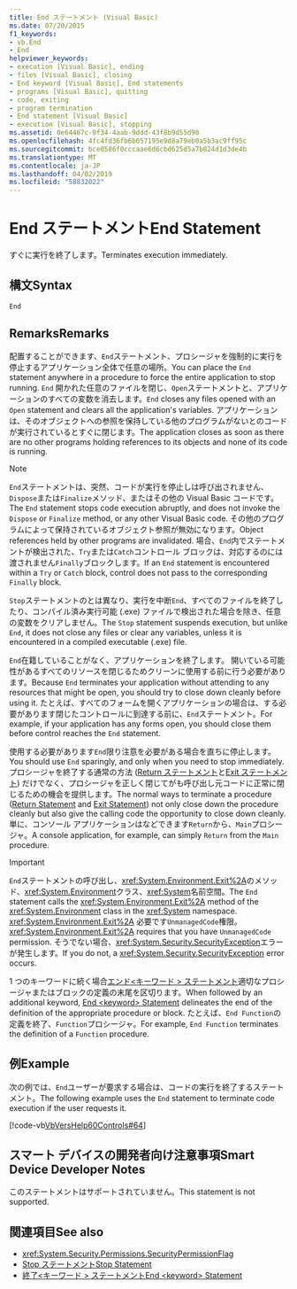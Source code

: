 ```yaml
---
title: End ステートメント (Visual Basic)
ms.date: 07/20/2015
f1_keywords:
- vb.End
- End
helpviewer_keywords:
- execution [Visual Basic], ending
- files [Visual Basic], closing
- End keyword [Visual Basic], End statements
- programs [Visual Basic], quitting
- code, exiting
- program termination
- End statement [Visual Basic]
- execution [Visual Basic], stopping
ms.assetid: 0e64467c-0f34-4aab-9ddd-43f8b9d55d90
ms.openlocfilehash: 4fc4fd36fb6b057195e9d8a79eb0a5b3ac9ff95c
ms.sourcegitcommit: bce0586f0cccaae6d6cbd625d5a7b824d1d3de4b
ms.translationtype: MT
ms.contentlocale: ja-JP
ms.lasthandoff: 04/02/2019
ms.locfileid: "58832022"
---
```

# <a name="end-statement"></a><span data-ttu-id="d0715-102">End ステートメント</span><span class="sxs-lookup"><span data-stu-id="d0715-102">End Statement</span></span>
<span data-ttu-id="d0715-103">すぐに実行を終了します。</span><span class="sxs-lookup"><span data-stu-id="d0715-103">Terminates execution immediately.</span></span>  
  
## <a name="syntax"></a><span data-ttu-id="d0715-104">構文</span><span class="sxs-lookup"><span data-stu-id="d0715-104">Syntax</span></span>  
  
```  
End  
```  
  
## <a name="remarks"></a><span data-ttu-id="d0715-105">Remarks</span><span class="sxs-lookup"><span data-stu-id="d0715-105">Remarks</span></span>  
 <span data-ttu-id="d0715-106">配置することができます、`End`ステートメント、プロシージャを強制的に実行を停止するアプリケーション全体で任意の場所。</span><span class="sxs-lookup"><span data-stu-id="d0715-106">You can place the `End` statement anywhere in a procedure to force the entire application to stop running.</span></span> <span data-ttu-id="d0715-107">`End` 開かれた任意のファイルを閉じ、`Open`ステートメントと、アプリケーションのすべての変数を消去します。</span><span class="sxs-lookup"><span data-stu-id="d0715-107">`End` closes any files opened with an `Open` statement and clears all the application's variables.</span></span> <span data-ttu-id="d0715-108">アプリケーションは、そのオブジェクトへの参照を保持している他のプログラムがないとのコードが実行されているとすぐに閉じます。</span><span class="sxs-lookup"><span data-stu-id="d0715-108">The application closes as soon as there are no other programs holding references to its objects and none of its code is running.</span></span>  
  
> [!NOTE]
>  <span data-ttu-id="d0715-109">`End`ステートメントは、突然、コードが実行を停止しは呼び出されません、`Dispose`または`Finalize`メソッド、またはその他の Visual Basic コードです。</span><span class="sxs-lookup"><span data-stu-id="d0715-109">The `End` statement stops code execution abruptly, and does not invoke the `Dispose` or `Finalize` method, or any other Visual Basic code.</span></span> <span data-ttu-id="d0715-110">その他のプログラムによって保持されているオブジェクト参照が無効になります。</span><span class="sxs-lookup"><span data-stu-id="d0715-110">Object references held by other programs are invalidated.</span></span> <span data-ttu-id="d0715-111">場合、`End`内でステートメントが検出された、`Try`または`Catch`コントロール ブロックは、対応するのには渡されません`Finally`ブロックします。</span><span class="sxs-lookup"><span data-stu-id="d0715-111">If an `End` statement is encountered within a `Try` or `Catch` block, control does not pass to the corresponding `Finally` block.</span></span>  
  
 <span data-ttu-id="d0715-112">`Stop`ステートメントのとは異なり、実行を中断`End`、すべてのファイルを終了したり、コンパイル済み実行可能 (.exe) ファイルで検出された場合を除き、任意の変数をクリアしません。</span><span class="sxs-lookup"><span data-stu-id="d0715-112">The `Stop` statement suspends execution, but unlike `End`, it does not close any files or clear any variables, unless it is encountered in a compiled executable (.exe) file.</span></span>  
  
 <span data-ttu-id="d0715-113">`End`在籍していることがなく、アプリケーションを終了します。 開いている可能性があるすべてのリソースを閉じるためクリーンに使用する前に行う必要があります。</span><span class="sxs-lookup"><span data-stu-id="d0715-113">Because `End` terminates your application without attending to any resources that might be open, you should try to close down cleanly before using it.</span></span> <span data-ttu-id="d0715-114">たとえば、すべてのフォームを開くアプリケーションの場合は、する必要があります閉じたコントロールに到達する前に、`End`ステートメント。</span><span class="sxs-lookup"><span data-stu-id="d0715-114">For example, if your application has any forms open, you should close them before control reaches the `End` statement.</span></span>  
  
 <span data-ttu-id="d0715-115">使用する必要があります`End`限り注意を必要がある場合を直ちに停止します。</span><span class="sxs-lookup"><span data-stu-id="d0715-115">You should use `End` sparingly, and only when you need to stop immediately.</span></span> <span data-ttu-id="d0715-116">プロシージャを終了する通常の方法 ([Return ステートメント](../../../visual-basic/language-reference/statements/return-statement.md)と[Exit ステートメント](../../../visual-basic/language-reference/statements/exit-statement.md)) だけでなく、プロシージャを正しく閉じてがも呼び出し元コードに正常に閉じるための機会を提供します。</span><span class="sxs-lookup"><span data-stu-id="d0715-116">The normal ways to terminate a procedure ([Return Statement](../../../visual-basic/language-reference/statements/return-statement.md) and [Exit Statement](../../../visual-basic/language-reference/statements/exit-statement.md)) not only close down the procedure cleanly but also give the calling code the opportunity to close down cleanly.</span></span> <span data-ttu-id="d0715-117">単に、コンソール アプリケーションはなどできます`Return`から、`Main`プロシージャ。</span><span class="sxs-lookup"><span data-stu-id="d0715-117">A console application, for example, can simply `Return` from the `Main` procedure.</span></span>  
  
> [!IMPORTANT]
>  <span data-ttu-id="d0715-118">`End`ステートメントの呼び出し、<xref:System.Environment.Exit%2A>のメソッド、<xref:System.Environment>クラス、<xref:System>名前空間。</span><span class="sxs-lookup"><span data-stu-id="d0715-118">The `End` statement calls the <xref:System.Environment.Exit%2A> method of the <xref:System.Environment> class in the <xref:System> namespace.</span></span> <span data-ttu-id="d0715-119"><xref:System.Environment.Exit%2A> 必要です`UnmanagedCode`権限。</span><span class="sxs-lookup"><span data-stu-id="d0715-119"><xref:System.Environment.Exit%2A> requires that you have `UnmanagedCode` permission.</span></span> <span data-ttu-id="d0715-120">そうでない場合、<xref:System.Security.SecurityException>エラーが発生します。</span><span class="sxs-lookup"><span data-stu-id="d0715-120">If you do not, a <xref:System.Security.SecurityException> error occurs.</span></span>  
  
 <span data-ttu-id="d0715-121">1 つのキーワードに続く場合[エンド\<キーワード > ステートメント](../../../visual-basic/language-reference/statements/end-keyword-statement.md)適切なプロシージャまたはブロックの定義の末尾を区切ります。</span><span class="sxs-lookup"><span data-stu-id="d0715-121">When followed by an additional keyword, [End \<keyword> Statement](../../../visual-basic/language-reference/statements/end-keyword-statement.md) delineates the end of the definition of the appropriate procedure or block.</span></span> <span data-ttu-id="d0715-122">たとえば、`End Function`の定義を終了、`Function`プロシージャ。</span><span class="sxs-lookup"><span data-stu-id="d0715-122">For example, `End Function` terminates the definition of a `Function` procedure.</span></span>  
  
## <a name="example"></a><span data-ttu-id="d0715-123">例</span><span class="sxs-lookup"><span data-stu-id="d0715-123">Example</span></span>  
 <span data-ttu-id="d0715-124">次の例では、`End`ユーザーが要求する場合は、コードの実行を終了するステートメント。</span><span class="sxs-lookup"><span data-stu-id="d0715-124">The following example uses the `End` statement to terminate code execution if the user requests it.</span></span>  
  
 [!code-vb[VbVersHelp60Controls#64](~/samples/snippets/visualbasic/VS_Snippets_VBCSharp/VbVersHelp60Controls/VB/Form1.vb#64)]  
  
## <a name="smart-device-developer-notes"></a><span data-ttu-id="d0715-125">スマート デバイスの開発者向け注意事項</span><span class="sxs-lookup"><span data-stu-id="d0715-125">Smart Device Developer Notes</span></span>  
 <span data-ttu-id="d0715-126">このステートメントはサポートされていません。</span><span class="sxs-lookup"><span data-stu-id="d0715-126">This statement is not supported.</span></span>  
  
## <a name="see-also"></a><span data-ttu-id="d0715-127">関連項目</span><span class="sxs-lookup"><span data-stu-id="d0715-127">See also</span></span>

- <xref:System.Security.Permissions.SecurityPermissionFlag>
- [<span data-ttu-id="d0715-128">Stop ステートメント</span><span class="sxs-lookup"><span data-stu-id="d0715-128">Stop Statement</span></span>](../../../visual-basic/language-reference/statements/stop-statement.md)
- [<span data-ttu-id="d0715-129">終了\<キーワード > ステートメント</span><span class="sxs-lookup"><span data-stu-id="d0715-129">End \<keyword> Statement</span></span>](../../../visual-basic/language-reference/statements/end-keyword-statement.md)
